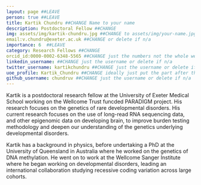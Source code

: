 ```yaml
---
layout: page ##LEAVE
person: true ##LEAVE
title: Kartik Chundru ##CHANGE Name to your name
description: Postdoctoral Fellow ##CHANGE
img: assets/img/kartik-chundru.jpg ##CHANGE to assets/img/your-name.jpg e.g. assets/img/jessica-shields.jpg
email:v.chundru@exeter.ac.uk ##CHANGE or delete if n/a
importance: 6  ##LEAVE
category: Research Fellows ##CHANGE
orcid_id:0000-0002-6348-5565 ##CHANGE just the numbers not the whole web address!!
linkedin_username: ##CHANGE just the username or delete if n/a
twitter_username: kartikchundru ##CHANGE just the username or delete if n/a
uoe_profile: Kartik_Chundru ##CHANGE ideally just put the part after the web_id= sign in the web address i.e. for https://medicine.exeter.ac.uk/people/profile/index.php?web_id=Alice_Franklin just put Alice_Franklin 
github_username: chundruv ##CHANGE just the username or delete if n/a
---
```


<!-- DESCRIPTION - PLEASE EDIT THE BELOW -->
Kartik is a postdoctoral research fellow at the University of Exeter Medical School working on the Wellcome Trust funcded PARADIGM project. His research focuses on the genetics of rare developmental disorders. His current research focuses on the use of long-read RNA sequencing data, and other epigenomic data on developing brain, to improve burden testing methodology and deepen our understanding of the genetics underlying developmental disorders.

Kartik has a background in physics, before undertaking a PhD at the University of Queensland in Australia where he worked on the genetics of DNA methylation. He went on to work at the Wellcome Sanger Institute where he began working on developmental disorders, leading an international collaboration studying recessive coding variation across large cohorts.


<!-- if you are unsure how to complete this, look here (https://github.com/aspides-js/aspides-js.github.io/blob/master/_people/nicholas-clifton.md?plain=1) for an example or you can slack jessica
